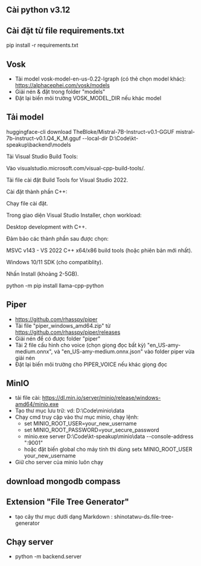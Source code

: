 ## Cài python v3.12

## Cài đặt từ file requirements.txt

pip install -r requirements.txt

## Vosk

-   Tải model vosk-model-en-us-0.22-lgraph (có thẻ chọn model khác): https://alphacephei.com/vosk/models
-   Giải nén & đặt trong folder "models"
-   Đặt lại biến môi trường VOSK_MODEL_DIR nếu khác model

## Tải model

huggingface-cli download TheBloke/Mistral-7B-Instruct-v0.1-GGUF mistral-7b-instruct-v0.1.Q4_K_M.gguf --local-dir D:\Code\kt-speakup\backend\models

Tải Visual Studio Build Tools:

Vào visualstudio.microsoft.com/visual-cpp-build-tools/.

Tải file cài đặt Build Tools for Visual Studio 2022.

Cài đặt thành phần C++:

Chạy file cài đặt.

Trong giao diện Visual Studio Installer, chọn workload:

Desktop development with C++.

Đảm bảo các thành phần sau được chọn:

MSVC v143 - VS 2022 C++ x64/x86 build tools (hoặc phiên bản mới nhất).

Windows 10/11 SDK (cho compatiblity).

Nhấn Install (khoảng 2-5GB).

python -m pip install llama-cpp-python

## Piper

-   https://github.com/rhasspy/piper
-   Tải file "piper_windows_amd64.zip" từ https://github.com/rhasspy/piper/releases
-   Giải nén để có được folder "piper"
-   Tải 2 file cấu hình cho voice (chọn giọng đọc bất kỳ) "en_US-amy-medium.onnx", và "en_US-amy-medium.onnx.json" vào folder piper vừa giải nén
-   Đặt lại biến môi trường cho PIPER_VOICE nếu khác giọng đọc

## MinIO

-   tải file cài: https://dl.min.io/server/minio/release/windows-amd64/minio.exe
-   Tạo thư mục lưu trữ: vd: D:\Code\minio\data
-   Chạy cmd truy cập vào thư mục minio, chạy lệnh:
    -   set MINIO_ROOT_USER=your_new_username
    -   set MINIO_ROOT_PASSWORD=your_secure_password
    -   minio.exe server D:\Code\kt-speakup\minio\data --console-address ":9001"
    -   hoặc đặt biến global cho máy tính thì dùng setx MINIO_ROOT_USER your_new_username
-   Giữ cho server của minio luôn chạy

## download mongodb compass

## Extension "File Tree Generator"

-   tạo cây thư mục dưới dạng Markdown : shinotatwu-ds.file-tree-generator

## Chạy server

-   python -m backend.server
